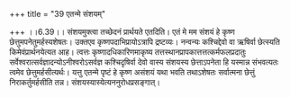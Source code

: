 +++
title = "39 एतन्मे संशयम्"

+++
।।6.39।। संशयमुक्त्वा तच्छेदनं प्रार्थयते एतदिति। एतं मे मम संशयं हे
कृष्ण छेत्तुमपनेतुमर्हस्यशेषतः। उक्तएव कृष्णपदाभिप्रायोऽत्रापि
द्रष्टव्यः। नन्वन्यः कश्चिद्देवो वा ऋषिर्वा छेत्स्यति
किमेवंप्रार्थनयेत्यत आह। त्वत्तः कृष्णादधिकारिणमाकृष्य
तत्तस्थानप्रापकात्तत्तत्कर्मफलप्रदातुः
सर्वेश्वरात्सर्वज्ञादन्योऽनीश्वरोऽसर्वज्ञ कश्चिदृषिर्वा देवो वास्य
संशयस्य छेत्ताऽपनेता हि यस्मान्न संभवत्यतः त्वमेव छेत्तुमर्हसीत्यर्थः।
यत्तु एतन्मे पृष्टं हे कृष्ण असंशयं यथा भवति तथाऽशेषतः सर्वात्मना
छेत्तुं निराकर्तुमर्हसीति तन्न। संशयस्यास्येत्यननुरोधप्रसङ्गात्।
